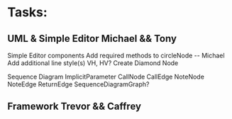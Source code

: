 Tasks:
========


UML & Simple Editor                     Michael && Tony 
---------------------
Simple Editor components
  Add required methods to circleNode    -- Michael
  Add additional line style(s) 
    VH, HV?
  Create Diamond Node

Sequence Diagram
  ImplicitParameter
  CallNode
  CallEdge
  NoteNode
  NoteEdge
  ReturnEdge
  SequenceDiagramGraph?


Framework                              Trevor && Caffrey
----------


